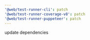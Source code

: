 ```yaml
---
'@web/test-runner-cli': patch
'@web/test-runner-coverage-v8': patch
'@web/test-runner-puppeteer': patch
---
```


update dependencies
